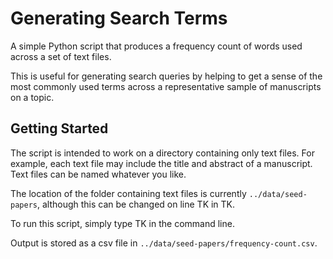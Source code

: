 # Generating Search Terms
A simple Python script that produces a frequency count of words used across a set of text files.

This is useful for generating search queries by helping to get a sense of the most commonly used terms across a representative sample of manuscripts on a topic.

## Getting Started
The script is intended to work on a directory containing only text files. For example, each text file may include the title and abstract of a manuscript. Text files can be named whatever you like.

The location of the folder containing text files is currently `../data/seed-papers`, although this can be changed on line TK in TK.

To run this script, simply type TK in the command line.

Output is stored as a csv file in `../data/seed-papers/frequency-count.csv`.